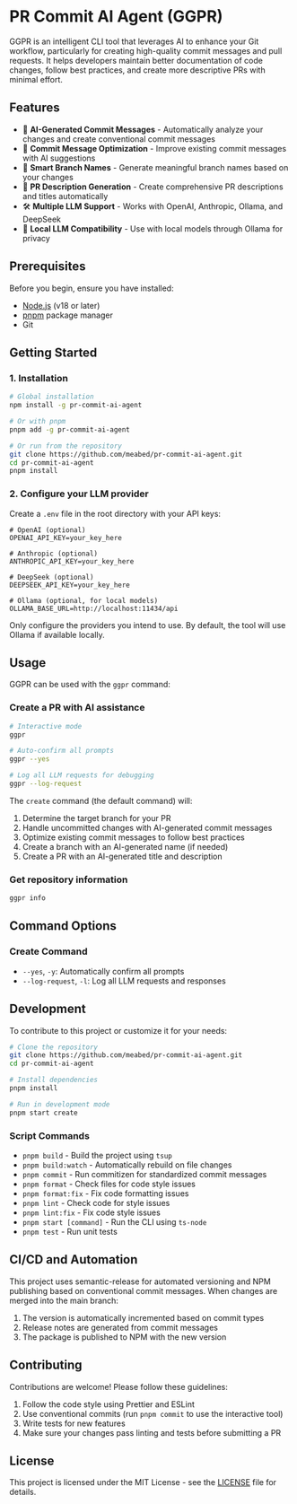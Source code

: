 # PR Commit AI Agent (GGPR)

GGPR is an intelligent CLI tool that leverages AI to enhance your Git workflow, particularly for creating high-quality commit messages and pull requests. It helps developers maintain better documentation of code changes, follow best practices, and create more descriptive PRs with minimal effort.

## Features

- 🤖 **AI-Generated Commit Messages** - Automatically analyze your changes and create conventional commit messages
- 🔄 **Commit Message Optimization** - Improve existing commit messages with AI suggestions
- 🌿 **Smart Branch Names** - Generate meaningful branch names based on your changes
- 📝 **PR Description Generation** - Create comprehensive PR descriptions and titles automatically
- 🛠️ **Multiple LLM Support** - Works with OpenAI, Anthropic, Ollama, and DeepSeek
- 🔌 **Local LLM Compatibility** - Use with local models through Ollama for privacy

## Prerequisites

Before you begin, ensure you have installed:
- [Node.js](https://nodejs.org/) (v18 or later)
- [pnpm](https://pnpm.io/) package manager
- Git

## Getting Started

### 1. Installation

```bash
# Global installation
npm install -g pr-commit-ai-agent

# Or with pnpm
pnpm add -g pr-commit-ai-agent

# Or run from the repository
git clone https://github.com/meabed/pr-commit-ai-agent.git
cd pr-commit-ai-agent
pnpm install
```

### 2. Configure your LLM provider

Create a `.env` file in the root directory with your API keys:

```env
# OpenAI (optional)
OPENAI_API_KEY=your_key_here

# Anthropic (optional)
ANTHROPIC_API_KEY=your_key_here

# DeepSeek (optional)
DEEPSEEK_API_KEY=your_key_here

# Ollama (optional, for local models)
OLLAMA_BASE_URL=http://localhost:11434/api
```

Only configure the providers you intend to use. By default, the tool will use Ollama if available locally.

## Usage

GGPR can be used with the `ggpr` command:

### Create a PR with AI assistance

```bash
# Interactive mode
ggpr

# Auto-confirm all prompts
ggpr --yes

# Log all LLM requests for debugging
ggpr --log-request
```

The `create` command (the default command) will:
1. Determine the target branch for your PR
2. Handle uncommitted changes with AI-generated commit messages
3. Optimize existing commit messages to follow best practices
4. Create a branch with an AI-generated name (if needed)
5. Create a PR with an AI-generated title and description

### Get repository information

```bash
ggpr info
```

## Command Options

### Create Command

- `--yes`, `-y`: Automatically confirm all prompts
- `--log-request`, `-l`: Log all LLM requests and responses

## Development

To contribute to this project or customize it for your needs:

```bash
# Clone the repository
git clone https://github.com/meabed/pr-commit-ai-agent.git
cd pr-commit-ai-agent

# Install dependencies
pnpm install

# Run in development mode
pnpm start create
```

### Script Commands

- `pnpm build` - Build the project using `tsup`
- `pnpm build:watch` - Automatically rebuild on file changes
- `pnpm commit` - Run commitizen for standardized commit messages
- `pnpm format` - Check files for code style issues
- `pnpm format:fix` - Fix code formatting issues
- `pnpm lint` - Check code for style issues
- `pnpm lint:fix` - Fix code style issues
- `pnpm start [command]` - Run the CLI using `ts-node`
- `pnpm test` - Run unit tests

## CI/CD and Automation

This project uses semantic-release for automated versioning and NPM publishing based on conventional commit messages. When changes are merged into the main branch:

1. The version is automatically incremented based on commit types
2. Release notes are generated from commit messages
3. The package is published to NPM with the new version

## Contributing

Contributions are welcome! Please follow these guidelines:

1. Follow the code style using Prettier and ESLint
2. Use conventional commits (run `pnpm commit` to use the interactive tool)
3. Write tests for new features
4. Make sure your changes pass linting and tests before submitting a PR

## License

This project is licensed under the MIT License - see the [LICENSE](./LICENSE) file for details.
